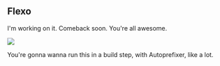 Flexo
---
I'm working on it. Comeback soon. You're all awesome.

![](http://bukk.it/cookie-wait.gif)

You're gonna wanna run this in a build step, with Autoprefixer, like a lot.
